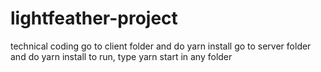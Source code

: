 # lightfeather-project
technical coding
go to client folder and do yarn install
go to server folder and do yarn install
to run, type yarn start in any folder
